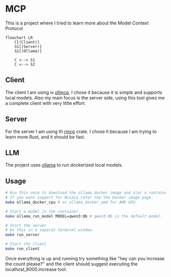 # MCP

This is a project where I tried to learn more about the Model Context Protocol

```mermaid
flowchart LR
    C[(Client)]
    S1[(Server)]
    S2[(Ollama)]

    C <--> S1
    C <--> S2
```

## Client

The client I am using is [ollmcp](https://github.com/jonigl/mcp-client-for-ollama), 
I chose it because it is simple and supports local models. Also my main focus is
the server side, using this tool gives me a complete client with very little effort.

## Server

For the server I am using th [rmcp](https://github.com/modelcontextprotocol/rust-sdk) crate.
I chose it because I am trying to learn more Rust, and it should be fast.

## LLM

The project uses [ollama](https://hub.docker.com/r/ollama/ollama) to run dockerized local models.

## Usage

```bash
# Run this once to download the ollama docker image and star a container.
# If you want support for Nvidia refer the the Docker image page.
make ollama_docker_cpu # or ollama_docker_amd for AMD GPU.

# Start a model in the container
make ollama_run_model MODEL=qwen3:8b # qwen3:8b is the default model.

# Start the server
# Do this in a separat terminal window
make run_server

# Start the client
make run_client
```

Once everything is up and running try something like "hey can you increase the count please?"
and the client should suggest executing the localhost_8000.increase tool.
